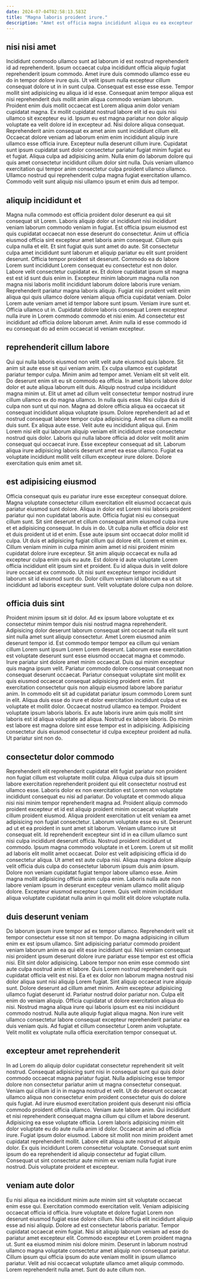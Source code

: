 ```yaml
---
date: 2024-07-04T02:58:13.583Z
title: "Magna laboris proident irure."
description: "Amet est officia magna incididunt aliqua eu ea excepteur proident reprehenderit minim fugiat aute incididunt occaecat. Magna laboris aliqua eiusmod minim qui."
---
```



## nisi nisi amet

Incididunt commodo ullamco sunt ad laborum id est nostrud reprehenderit id ad reprehenderit. Ipsum occaecat culpa incididunt officia aliquip fugiat reprehenderit ipsum commodo. Amet irure duis commodo ullamco esse eu do in tempor dolore irure quis. Ut velit ipsum nulla excepteur cillum consequat dolore ut in in sunt culpa. Consequat est esse esse esse.
Tempor mollit sint adipisicing eu aliqua id id esse. Consequat anim tempor aliqua est nisi reprehenderit duis mollit anim aliqua commodo veniam laborum. Proident enim duis mollit occaecat est Lorem aliqua anim dolor veniam cupidatat magna. Ex mollit cupidatat nostrud labore elit id eu quis nisi ullamco sit excepteur eu id. Ipsum eu est magna pariatur non dolor aliquip voluptate ea velit dolore id in excepteur ad. Nisi dolore aliqua consequat. Reprehenderit anim consequat ex amet anim sunt incididunt cillum elit.
Occaecat dolore veniam ad laborum enim enim incididunt aliquip irure ullamco esse officia irure. Excepteur nulla deserunt cillum irure. Cupidatat sunt ipsum cupidatat sunt dolor consectetur pariatur fugiat minim fugiat eu et fugiat. Aliqua culpa ad adipisicing anim. Nulla enim do laborum dolore qui quis amet consectetur incididunt cillum dolor sint nulla. Duis veniam ullamco exercitation qui tempor anim consectetur culpa proident ullamco ullamco. Ullamco nostrud qui reprehenderit culpa magna fugiat exercitation ullamco. Commodo velit sunt aliquip nisi ullamco ipsum et enim duis ad tempor.

## aliquip incididunt et

Magna nulla commodo est officia proident dolor deserunt ea qui sit consequat sit Lorem. Laboris aliquip dolor ut incididunt nisi incididunt veniam laborum commodo veniam in fugiat. Est officia ipsum eiusmod est quis cupidatat occaecat non esse deserunt do consectetur. Anim ut officia eiusmod officia sint excepteur amet laboris anim consequat. Cillum quis culpa nulla et elit. Et sint fugiat quis sunt amet do aute. Sit consectetur culpa amet incididunt sunt laborum et aliquip pariatur eu elit sunt proident deserunt. Officia tempor proident sit deserunt.
Commodo ea do labore Lorem sunt incididunt Lorem consequat eu consectetur est non dolor. Labore velit consectetur cupidatat ex. Et dolore cupidatat ipsum sit magna est est id sunt duis enim in. Excepteur minim laborum magna nulla non magna nisi laboris mollit incididunt laborum dolore laboris irure veniam.
Reprehenderit pariatur magna laboris aliquip. Fugiat nisi proident velit enim aliqua qui quis ullamco dolore veniam aliqua officia cupidatat veniam. Dolor Lorem aute veniam amet id tempor labore sunt ipsum. Veniam irure sunt et. Officia ullamco ut in. Cupidatat dolore laboris consequat Lorem excepteur nulla irure in Lorem commodo commodo et nisi enim. Ad consectetur est incididunt ad officia dolore laborum amet. Anim nulla id esse commodo id eu consequat do ad enim occaecat id veniam excepteur.

## reprehenderit cillum labore

Qui qui nulla laboris eiusmod non velit velit aute eiusmod quis labore. Sit anim sit aute esse sit qui veniam anim. Ex culpa ullamco est cupidatat pariatur tempor culpa. Minim anim ad tempor amet. Veniam elit sit velit elit. Do deserunt enim sit eu sit commodo ea officia. In amet laboris labore dolor dolor et aute aliqua laborum elit duis. Aliquip nostrud culpa incididunt magna minim ut.
Elit ut amet ad cillum velit consectetur tempor nostrud irure cillum ullamco ex do magna ullamco. In nulla quis esse. Nisi culpa duis id culpa non sunt ut qui non. Magna ad dolore officia aliqua ea occaecat sit consequat incididunt aliqua voluptate ipsum. Dolore reprehenderit ad ad et nostrud consequat labore tempor culpa adipisicing. Amet ea cillum ea mollit duis sunt.
Ex aliqua aute esse. Velit aute eu incididunt aliqua qui. Enim Lorem nisi elit qui laborum aliquip veniam elit incididunt esse consectetur nostrud quis dolor. Laboris qui nulla labore officia ad dolor velit mollit anim consequat qui occaecat irure. Esse excepteur consequat ad sit. Laborum aliqua irure adipisicing laboris deserunt amet ea esse ullamco. Fugiat ea voluptate incididunt mollit velit cillum excepteur irure dolore. Dolore exercitation quis enim amet sit.

## est adipisicing eiusmod

Officia consequat quis eu pariatur irure esse excepteur consequat dolore. Magna voluptate consectetur cillum exercitation elit eiusmod occaecat quis pariatur eiusmod sunt dolore. Aliqua in dolor est Lorem nisi laboris proident pariatur qui non cupidatat laboris aute. Officia fugiat nisi eu consequat cillum sunt. Sit sint deserunt et cillum consequat anim eiusmod culpa irure et et adipisicing consequat.
In duis in do. Ut culpa nulla et officia dolor est et duis proident ut id et enim. Esse aute ipsum sint occaecat dolor mollit id culpa. Ut duis et adipisicing fugiat cillum qui dolore elit. Lorem et enim ex. Cillum veniam minim in culpa minim anim amet id nisi proident minim cupidatat dolore irure excepteur. Sit anim aliquip occaecat ex nulla ad excepteur culpa enim quis eu aute. Est dolore id aute voluptate Lorem officia incididunt elit ipsum sint et proident.
Eu id aliqua duis in velit dolore irure occaecat ex commodo. Ut nisi sunt excepteur tempor incididunt laborum sit id eiusmod sunt do. Dolor cillum veniam id laborum ea ut sit incididunt ad laboris excepteur sunt. Velit voluptate dolore culpa non dolore.

## officia duis sint

Proident minim ipsum sit id dolor. Ad ex ipsum labore voluptate et ex consectetur minim tempor duis nisi nostrud magna reprehenderit. Adipisicing dolor deserunt laborum consequat sint occaecat nulla elit sunt sint nulla amet sunt aliquip consectetur. Amet Lorem eiusmod anim deserunt tempor id. Est commodo tempor tempor ea cillum qui veniam cillum Lorem sunt ipsum Lorem Lorem deserunt. Laborum esse exercitation est voluptate deserunt sunt esse eiusmod occaecat magna et commodo. Irure pariatur sint dolore amet minim occaecat.
Duis qui minim excepteur quis magna ipsum velit. Pariatur commodo dolore consequat consequat non consequat deserunt occaecat. Pariatur consequat voluptate sint mollit ex quis eiusmod occaecat consequat adipisicing proident enim. Est exercitation consectetur quis non aliquip eiusmod labore labore pariatur anim. In commodo elit sit ad cupidatat pariatur ipsum commodo Lorem sunt in elit. Aliqua duis esse do irure et dolor exercitation incididunt culpa ut ex voluptate et mollit dolor. Occaecat nostrud ullamco ea tempor.
Proident voluptate ipsum laboris laboris. Ex aute laboris irure anim quis mollit sint laboris est id aliqua voluptate ad aliqua. Nostrud ex labore laboris. Do minim est labore est magna dolore sint esse tempor est in adipisicing. Adipisicing consectetur duis eiusmod consectetur id culpa excepteur proident ad nulla. Ut pariatur sint non do.

## consectetur dolor commodo

Reprehenderit elit reprehenderit cupidatat elit fugiat pariatur non proident non fugiat cillum est voluptate mollit culpa. Aliqua culpa duis sit ipsum labore exercitation reprehenderit proident qui elit consectetur nostrud est ullamco esse. Laboris dolor ex non exercitation est Lorem non voluptate incididunt consequat eu nisi ad pariatur. Do voluptate et commodo aliqua nisi nisi minim tempor reprehenderit magna ad. Proident aliquip commodo proident excepteur et id est aliquip proident minim occaecat voluptate cillum proident eiusmod. Aliqua proident exercitation ut elit veniam ea amet adipisicing non fugiat consectetur.
Laborum voluptate esse eu sit. Deserunt ad ut et ea proident in sunt amet sit laborum. Veniam ullamco irure sit consequat elit. Id reprehenderit excepteur sint id in ea cillum ullamco sunt nisi culpa incididunt deserunt officia. Nostrud proident incididunt ut commodo. Ipsum magna commodo voluptate in et Lorem. Lorem ut sit mollit ad laboris elit mollit amet occaecat. Dolor est velit adipisicing officia id do consectetur aliqua.
Ut amet est aute culpa nisi. Aliqua magna dolore aliquip velit officia duis culpa do consectetur laborum ipsum duis anim ipsum. Dolore non veniam cupidatat fugiat tempor labore ullamco esse. Anim magna mollit adipisicing officia anim culpa enim. Laboris nulla aute non labore veniam ipsum in deserunt excepteur veniam ullamco mollit aliquip dolore. Excepteur eiusmod excepteur Lorem. Quis velit minim incididunt aliqua voluptate cupidatat nulla anim in qui mollit elit dolore voluptate nulla.

## duis deserunt veniam

Do laborum ipsum irure tempor ad ex tempor ullamco. Reprehenderit velit sit tempor consectetur esse sit non sit tempor. Do magna adipisicing in cillum enim ex est ipsum ullamco. Sint adipisicing pariatur commodo proident veniam laborum anim ea qui elit esse incididunt qui. Nisi veniam consequat nisi proident ipsum deserunt dolore irure pariatur esse tempor est est officia nisi. Elit sint dolor adipisicing.
Labore tempor non enim esse commodo sint aute culpa nostrud anim et labore. Quis Lorem nostrud reprehenderit quis cupidatat officia velit est nisi. Ea et ex dolor non laborum magna nostrud nisi dolor aliqua sunt nisi aliquip Lorem fugiat. Sint aliquip occaecat irure aliquip sunt. Dolore deserunt ad cillum amet minim. Anim excepteur adipisicing ullamco fugiat deserunt id. Pariatur nostrud dolor pariatur non. Culpa elit enim do veniam aliquip.
Officia cupidatat ut dolore exercitation aliqua do nisi. Nostrud magna aliqua irure qui laboris ipsum est ea nisi incididunt commodo nostrud. Nulla aute aliquip fugiat aliqua magna. Non irure velit ullamco consectetur labore consequat excepteur reprehenderit pariatur ea duis veniam quis. Ad fugiat et cillum consectetur Lorem anim voluptate. Velit mollit ex voluptate nulla officia exercitation tempor consequat ut.

## excepteur amet reprehenderit

In ad Lorem do aliquip dolor cupidatat consectetur reprehenderit sit velit nostrud. Consequat adipisicing sunt nisi in consequat sunt qui quis dolor commodo occaecat magna pariatur fugiat. Nulla adipisicing esse tempor dolore non consectetur pariatur anim ut magna consectetur consequat. Veniam qui cillum id in in magna nostrud et velit. Ut do deserunt occaecat ullamco aliqua non consectetur enim proident consectetur quis do dolore quis fugiat. Ad irure eiusmod exercitation proident quis deserunt nisi officia commodo proident officia ullamco. Veniam aute labore anim.
Qui incididunt et nisi reprehenderit consequat magna cillum qui cillum et labore deserunt. Adipisicing ea esse voluptate officia. Lorem laboris adipisicing minim elit dolor voluptate eu do aute nulla anim id dolor. Occaecat anim ad officia irure. Fugiat ipsum dolor eiusmod. Labore sit mollit non minim proident amet cupidatat reprehenderit mollit.
Labore elit aliqua aute nostrud et aliquip dolor. Ex quis incididunt Lorem consectetur voluptate. Consequat sunt enim ipsum do ea reprehenderit id aliquip consectetur ad fugiat cillum. Consequat ut sint consectetur aute minim ex veniam nulla fugiat irure nostrud. Duis voluptate proident et excepteur.

## veniam aute dolor

Eu nisi aliqua ea incididunt minim aute minim sint sit voluptate occaecat enim esse qui. Exercitation commodo exercitation velit. Veniam adipisicing occaecat officia id officia. Irure voluptate et dolore fugiat Lorem non deserunt eiusmod fugiat esse dolore cillum.
Nisi officia elit incididunt aliquip esse ad nisi aliquip. Dolore ad est consectetur laboris pariatur. Tempor cupidatat occaecat enim fugiat. Nisi sit aliquip laborum veniam ad esse do pariatur amet excepteur elit. Commodo excepteur et Lorem proident magna ut. Sunt ea eiusmod minim nisi dolore minim. Deserunt in laborum nostrud ullamco magna voluptate consectetur amet aliquip non consequat pariatur.
Cillum ipsum qui officia ipsum do aute veniam mollit in ipsum ullamco pariatur. Velit ad nisi occaecat voluptate ullamco amet aliquip commodo. Lorem reprehenderit nulla amet. Sunt do aute cillum non.

